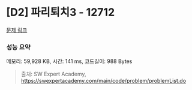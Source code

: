 # [D2] 파리퇴치3 - 12712 

[문제 링크](https://swexpertacademy.com/main/code/problem/problemDetail.do?contestProbId=AXuARWAqDkQDFARa) 

### 성능 요약

메모리: 59,928 KB, 시간: 141 ms, 코드길이: 988 Bytes



> 출처: SW Expert Academy, https://swexpertacademy.com/main/code/problem/problemList.do